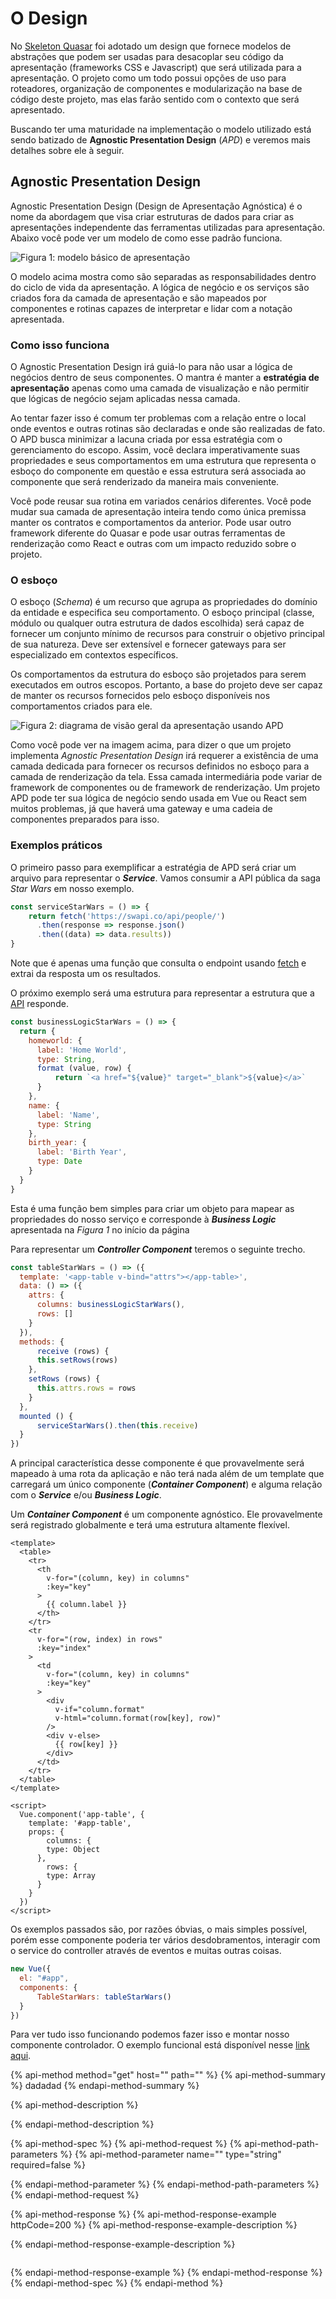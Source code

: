 # O Design

No [Skeleton Quasar](https://github.com/xprototype/skeleton-quasar) foi adotado um design que fornece modelos de abstrações que podem ser usadas para desacoplar seu código da apresentação \(frameworks CSS e Javascript\) que será utilizada para a apresentação. O projeto como um todo possui opções de uso para roteadores, organização de componentes e modularização na base de código deste projeto, mas elas farão sentido com o contexto que será apresentado.

Buscando ter uma maturidade na implementação o modelo utilizado está sendo batizado de **Agnostic Presentation Design** \(_APD_\) e veremos mais detalhes sobre ele à seguir.

## **Agnostic Presentation Design**

Agnostic Presentation Design \(Design de Apresentação Agnóstica\) é o nome da abordagem que visa criar estruturas de dados para criar as apresentações independente das ferramentas utilizadas para apresentação. Abaixo você pode ver um modelo de como esse padrão funciona.

![Figura 1: modelo b&#xE1;sico de apresenta&#xE7;&#xE3;o](.gitbook/assets/image%20%281%29.png)

O modelo acima mostra como são separadas as responsabilidades dentro do ciclo de vida da apresentação. A lógica de negócio e os serviços são criados fora da camada de apresentação e são mapeados por componentes e rotinas capazes de interpretar e lidar com a notação apresentada.

### Como isso funciona

O Agnostic Presentation Design irá guiá-lo para não usar a lógica de negócios dentro de seus componentes. O mantra é manter a **estratégia de apresentação** apenas como uma camada de visualização e não permitir que lógicas de negócio sejam aplicadas nessa camada.

Ao tentar fazer isso é comum ter problemas com a relação entre o local onde eventos e outras rotinas são declaradas e onde são realizadas de fato. O APD busca minimizar a lacuna criada por essa estratégia com o gerenciamento do escopo. Assim, você declara imperativamente suas propriedades e seus comportamentos em uma estrutura que representa o esboço do componente em questão e essa estrutura será associada ao componente que será renderizado da maneira mais conveniente.

Você pode reusar sua rotina em variados cenários diferentes. Você pode mudar sua camada de apresentação inteira tendo como única premissa manter os contratos e comportamentos da anterior. Pode usar outro framework diferente do Quasar e pode usar outras ferramentas de renderização como React e outras com um impacto reduzido sobre o projeto.

### O esboço

O esboço \(_Schema_\) é um recurso que agrupa as propriedades do domínio da entidade e especifica seu comportamento. O esboço principal \(classe, módulo ou qualquer outra estrutura de dados escolhida\) será capaz de fornecer um conjunto mínimo de recursos para construir o objetivo principal de sua natureza. Deve ser extensível e fornecer gateways para ser especializado em contextos específicos.

Os comportamentos da estrutura do esboço são projetados para serem executados em outros escopos. Portanto, a base do projeto deve ser capaz de manter os recursos fornecidos pelo esboço disponíveis nos comportamentos criados para ele.

![Figura 2: diagrama de vis&#xE3;o geral da apresenta&#xE7;&#xE3;o usando APD](.gitbook/assets/image%20%282%29.png)

Como você pode ver na imagem acima, para dizer o que um projeto implementa _Agnostic Presentation Design_ irá requerer a existência de uma camada dedicada para fornecer os recursos definidos no esboço para a camada de renderização da tela. Essa camada intermediária pode variar de framework de componentes ou de framework de renderização. Um projeto APD pode ter sua lógica de negócio sendo usada em Vue ou React sem muitos problemas, já que haverá uma gateway e uma cadeia de componentes preparados para isso.

### Exemplos práticos

O primeiro passo para exemplificar a estratégia de APD será criar um arquivo para representar o _**Service**_. Vamos consumir a API pública da saga _Star Wars_ em nosso exemplo.

```javascript
const serviceStarWars = () => {
    return fetch('https://swapi.co/api/people/')
      .then(response => response.json()
      .then((data) => data.results))
}
```

Note que é apenas uma função que consulta o endpoint usando [fetch](https://developer.mozilla.org/en-US/docs/Web/API/Fetch_API) e extrai da resposta um os resultados.

O próximo exemplo será uma estrutura para representar a estrutura que a [API](https://swapi.co/documentation) responde.

```javascript
const businessLogicStarWars = () => {
  return {
    homeworld: {
      label: 'Home World',
      type: String,
      format (value, row) {
          return `<a href="${value}" target="_blank">${value}</a>`
      }
    },
    name: {
      label: 'Name',
      type: String
    },
    birth_year: {
      label: 'Birth Year',
      type: Date
    }
  }
}
```

Esta é uma função bem simples para criar um objeto para mapear as propriedades do nosso serviço e corresponde à _**Business Logic**_ apresentada na _Figura 1_ no início da página

Para representar um _**Controller Component**_ teremos o seguinte trecho.

```javascript
const tableStarWars = () => ({
  template: '<app-table v-bind="attrs"></app-table>',
  data: () => ({
    attrs: {
      columns: businessLogicStarWars(),
      rows: []
    }
  }),
  methods: {
      receive (rows) {
      this.setRows(rows)
    },
    setRows (rows) {
      this.attrs.rows = rows
    }
  },
  mounted () {
      serviceStarWars().then(this.receive)
  }
})
```

A principal característica desse componente é que provavelmente será mapeado à uma rota da aplicação e não terá nada além de um template que carregará um único componente \(_**Container Component**_\) e alguma relação com o _**Service**_ e/ou _**Business Logic**_.

Um _**Container Component**_ é um componente agnóstico. Ele provavelmente será registrado globalmente e terá uma estrutura altamente flexível.

```markup
<template>
  <table>
    <tr>
      <th
        v-for="(column, key) in columns"
        :key="key"
      >
        {{ column.label }}
      </th>
    </tr>
    <tr
      v-for="(row, index) in rows"
      :key="index"
    >
      <td
        v-for="(column, key) in columns"
        :key="key"
      >
        <div
          v-if="column.format"
          v-html="column.format(row[key], row)"
        />
        <div v-else>
          {{ row[key] }}
        </div>
      </td>
    </tr>
  </table>
</template>

<script>
  Vue.component('app-table', {
    template: '#app-table',
    props: {
        columns: {
        type: Object
      },
        rows: {
        type: Array
      }
    }
  })
</script>
```

Os exemplos passados são, por razões óbvias, o mais simples possível, porém esse componente poderia ter vários desdobramentos, interagir com o service do controller através de eventos e muitas outras coisas.

```javascript
new Vue({
  el: "#app",
  components: {
      TableStarWars: tableStarWars()
  }
})
```

Para ver tudo isso funcionando podemos fazer isso e montar nosso componente controlador. O exemplo funcional está disponível nesse [link aqui](https://jsfiddle.net/wilcorrea/rja5pe7c).

{% api-method method="get" host="" path="" %}
{% api-method-summary %}
dadadad
{% endapi-method-summary %}

{% api-method-description %}

{% endapi-method-description %}

{% api-method-spec %}
{% api-method-request %}
{% api-method-path-parameters %}
{% api-method-parameter name="" type="string" required=false %}

{% endapi-method-parameter %}
{% endapi-method-path-parameters %}
{% endapi-method-request %}

{% api-method-response %}
{% api-method-response-example httpCode=200 %}
{% api-method-response-example-description %}

{% endapi-method-response-example-description %}

```

```
{% endapi-method-response-example %}
{% endapi-method-response %}
{% endapi-method-spec %}
{% endapi-method %}

